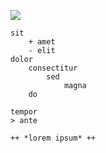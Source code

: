 ![](media/demo.png)

```
sit
	+ amet
	- elit
dolor
	consectitur
		sed
			magna
	do

tempor
> ante

++ *lorem ipsum* ++
```
